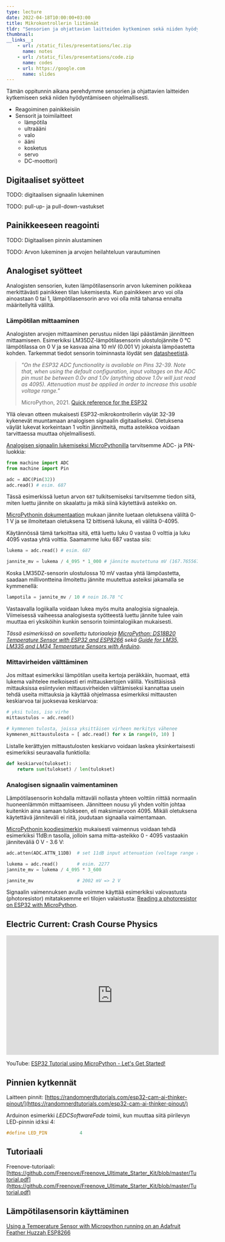 ```yaml
---
type: lecture
date: 2022-04-18T10:00:00+03:00
title: Mikrokontrollerin liitännät
tldr: "Sensorien ja ohjattavien laitteiden kytkeminen sekä niiden hyödyntäminen ohjelmallisesti."
thumbnail: 
__links__: 
    - url: /static_files/presentations/lec.zip
      name: notes
    - url: /static_files/presentations/code.zip
      name: codes
    - url: https://google.com
      name: slides
---
```


Tämän oppitunnin aikana perehdymme sensorien ja ohjattavien laitteiden kytkemiseen sekä niiden hyödyntämiseen ohjelmallisesti.

* Reagoiminen painikkeisiin
* Sensorit ja toimilaitteet
  * lämpötila
  * ultraääni
  * valo
  * ääni
  * kosketus
  * servo
  * DC-moottori)

## Digitaaliset syötteet

TODO: digitaalisen signaalin lukeminen

TODO: pull-up- ja pull-down-vastukset

## Painikkeeseen reagointi

TODO: Digitaalisen pinnin alustaminen

TODO: Arvon lukeminen ja arvojen heilahteluun varautuminen


## Analogiset syötteet

Analogisten sensorien, kuten lämpötilasensorin arvon lukeminen poikkeaa merkittävästi painikkeen tilan lukemisesta. Kun painikkeen arvo voi olla ainoastaan 0 tai 1, lämpötilasensorin arvo voi olla mitä tahansa ennalta määritellyltä väliltä.

### Lämpötilan mittaaminen

Analogisten arvojen mittaaminen perustuu niiden läpi päästämän jännitteen mittaamiseen. Esimerkiksi LM35DZ-lämpötilasensorin ulostulojännite 0 &deg;C lämpötilassa on 0 V ja se kasvaa aina 10 mV (0.001 V) jokaista lämpöastetta kohden. Tarkemmat tiedot sensorin toiminnasta löydät sen [datasheetistä](https://www.ti.com/lit/ds/symlink/lm35.pdf).

> *"On the ESP32 ADC functionality is available on Pins 32-39. Note that, when using the default configuration, input voltages on the ADC pin must be between 0.0v and 1.0v (anything above 1.0v will just read as 4095). Attenuation must be applied in order to increase this usable voltage range."*
>
> MicroPython, 2021. [Quick reference for the ESP32
](https://docs.micropython.org/en/latest/esp32/quickref.html#adc-analog-to-digital-conversion)

Yllä olevan otteen mukaisesti ESP32-mikrokontrollerin väylät 32-39 kykenevät muuntamaan analogisen signaalin digitaaliseksi. Oletuksena väylät lukevat korkeintaan 1 voltin jännitteitä, mutta asteikkoa voidaan tarvittaessa muuttaa ohjelmallisesti.

[Analogisen signaalin lukemiseksi MicroPythonilla](https://docs.micropython.org/en/latest/esp32/quickref.html#adc-analog-to-digital-conversion) tarvitsemme ADC- ja PIN-luokkia:

```python
from machine import ADC
from machine import Pin

adc = ADC(Pin(32))
adc.read() # esim. 687
```

Tässä esimerkissä luetun arvon `687` tulkitsemiseksi tarvitsemme tiedon siitä, miten luettu jännite on skaalattu ja mikä siinä käytettävä asteikko on. 

[MicroPythonin dokumentaation](https://docs.micropython.org/en/latest/esp32/quickref.html#adc-analog-to-digital-conversion) mukaan jännite luetaan oletuksena väliltä 0-1 V ja se ilmoitetaan oletuksena 12 bittisenä lukuna, eli väliltä 0-4095. 

Käytännössä tämä tarkoittaa sitä, että luettu luku 0 vastaa 0 volttia ja luku 4095 vastaa yhtä volttia. Saamamme luku 687 vastaa siis:

```python
lukema = adc.read() # esim. 687

jannite_mv = lukema / 4_095 * 1_000 # jännite muutettuna mV (167.76556776556777)
```

Koska LM35DZ-sensorin ulostulossa 10 mV vastaa yhtä lämpöastetta, saadaan millivontteina ilmoitettu jännite muutettua asteiksi jakamalla se kymmenellä:

```python
lampotila = jannite_mv / 10 # noin 16.78 °C
```

Vastaavalla logiikalla voidaan lukea myös muita analogisia signaaleja. Viimeisessä vaiheessa analogisesta syötteestä luettu jännite tulee vain muuttaa eri yksiköihin kunkin sensorin toimintalogiikan mukaisesti.

*Tässä esimerkissä on sovellettu tutoriaaleja [MicroPython: DS18B20 Temperature Sensor with ESP32 and ESP8266](https://randomnerdtutorials.com/micropython-ds18b20-esp32-esp8266/) sekä [Guide for LM35, LM335 and LM34 Temperature Sensors with Arduino](https://randomnerdtutorials.com/arduino-lm35-lm335-lm34-temperature-sensor/).*


### Mittavirheiden välttäminen

Jos mittaat esimerkiksi lämpötilan useita kertoja peräkkäin, huomaat, että lukema vaihtelee melkoisesti eri mittauskertojen välillä. Yksittäisissä mittauksissa esiintyvien mittausvirheiden välttämiseksi kannattaa usein tehdä useita mittauksia ja käyttää ohjelmassa esimerkiksi mittausten keskiarvoa tai juoksevaa keskiarvoa:

```python
# yksi tulos, iso virhe
mittaustulos = adc.read()

# kymmenen tulosta, joissa yksittäisen virheen merkitys vähenee
kymmenen_mittaustulosta = [ adc.read() for x in range(0, 10) ]
```

Listalle kerättyjen mittaustulosten keskiarvo voidaan laskea yksinkertaisesti esimerkiksi seuraavalla funktiolla:

```python
def keskiarvo(tulokset):
    return sum(tulokset) / len(tulokset)
```

### Analogisen signaalin vaimentaminen

Lämpötilasensorin kohdalla mittaväli nollasta yhteen volttiin riittää normaalin huoneenlämmön mittaamiseen. Jännitteen nousu yli yhden voltin johtaa kuitenkin aina samaan tulokseen, eli maksimiarvoon 4095. Mikäli oletuksena käytettävä jänniteväli ei riitä, joudutaan signaalia vaimentamaan.

[MicroPythonin koodiesimerkin](https://docs.micropython.org/en/latest/esp32/quickref.html#adc-analog-to-digital-conversion) mukaisesti vaimennus voidaan tehdä esimerkiksi 11dB:n tasolla, jolloin sama mitta-asteikko 0 - 4095 vastaakin jänniteväliä 0 V - 3.6 V:

```python
adc.atten(ADC.ATTN_11DB)  # set 11dB input attenuation (voltage range roughly 0.0v - 3.6v)

lukema = adc.read()       # esim. 2277
jannite_mv = lukema / 4_095 * 3_600

jannite_mv                # 2002 mV => 2 V
```


Signaalin vaimennuksen avulla voimme käyttää esimerkiksi valovastusta (photoresistor) mitataksemme eri tilojen valaistusta: [Reading a photoresistor on ESP32 with MicroPython](https://blog.gypsyengineer.com/en/diy-electronics/reading-photoresistor-on-esp32-with-micropython.html).


## Electric Current: Crash Course Physics

<iframe width="560" height="315" src="https://www.youtube.com/embed/HXOok3mfMLM" title="YouTube video player" frameborder="0" allow="accelerometer; autoplay; clipboard-write; encrypted-media; gyroscope; picture-in-picture" allowfullscreen></iframe>

YouTube: [ESP32 Tutorial using MicroPython - Let's Get Started!](https://www.youtube.com/watch?v=QopRAwUP5ds)


## Pinnien kytkennät

Laitteen pinnit: [https://randomnerdtutorials.com/esp32-cam-ai-thinker-pinout/](https://randomnerdtutorials.com/esp32-cam-ai-thinker-pinout/)

Arduinon esimerkki *LEDCSoftwareFade* toimii, kun muuttaa siitä piirilevyn LED-pinnin id:ksi 4:

```c++
#define LED_PIN            4
```


## Tutoriaali

Freenove-tutoriaali: [https://github.com/Freenove/Freenove_Ultimate_Starter_Kit/blob/master/Tutorial.pdf](https://github.com/Freenove/Freenove_Ultimate_Starter_Kit/blob/master/Tutorial.pdf)

## Lämpötilasensorin käyttäminen

[Using a Temperature Sensor with Micropython running on an Adafruit Feather Huzzah ESP8266](https://pythonforundergradengineers.com/micropython-temp-sensor.html)